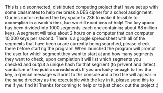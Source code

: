 This is a disconnected, distributed computing project that I have set up with some classmates to help me break a DES cipher for a school assignment. Our instructor reduced the key space to 236 to make it feasible to accomplish in a week's time, but we still need tons of help! The key space has been divided into 1000 segments, each one containing about 68 million keys. A segment will take about 2 hours on a computer that can computer 10,000 keys per second. There is a google spreadsheet with all of the segments that have been or are currently being searched, please check there before starting the program! When launched the program will prompt the user for which segment they want to start at and how many segments they want to check, upon completion it will list which segments you checked and output a unique hash for that segment (to prevent and detect vandalism of the public spreadsheet). If you are lucky enough to find the key, a special message will print to the console and a text file will appear in the same directory as the executable with the key in it, please send this to me if you find it! Thanks for coming to help or to just check out the project :) 
